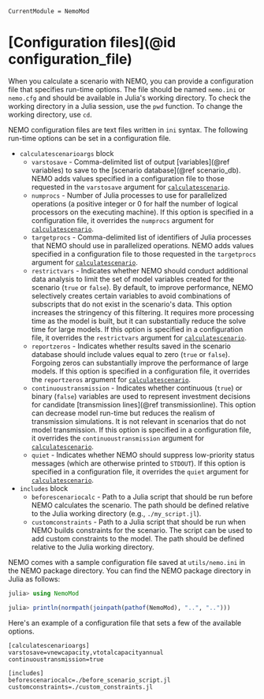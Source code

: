 ```@meta
CurrentModule = NemoMod
```
# [Configuration files](@id configuration_file)

When you calculate a scenario with NEMO, you can provide a configuration file that specifies run-time options. The file should be named `nemo.ini` or `nemo.cfg` and should be available in Julia's working directory. To check the working directory in a Julia session, use the  `pwd` function. To change the working directory, use `cd`.

NEMO configuration files are text files written in `ini` syntax. The following run-time options can be set in a configuration file.

* `calculatescenarioargs` block
  + `varstosave` - Comma-delimited list of output [variables](@ref variables) to save to the [scenario database](@ref scenario_db). NEMO adds values specified in a configuration file to those requested in the `varstosave` argument for [`calculatescenario`](@ref).
  + `numprocs` - Number of Julia processes to use for parallelized operations (a positive integer or 0 for half the number of logical processors on the executing machine). If this option is specified in a configuration file, it overrides the `numprocs` argument for [`calculatescenario`](@ref).
  + `targetprocs` - Comma-delimited list of identifiers of Julia processes that NEMO should use in parallelized operations. NEMO adds values specified in a configuration file to those requested in the `targetprocs` argument for [`calculatescenario`](@ref).
  + `restrictvars` - Indicates whether NEMO should conduct additional data analysis to limit the set of model variables created for the scenario (`true` or `false`). By default, to improve performance, NEMO selectively creates certain variables to avoid combinations of subscripts that do not exist in the scenario's data. This option increases the stringency of this filtering. It requires more processing time as the model is built, but it can substantially reduce the solve time for large models. If this option is specified in a configuration file, it overrides the `restrictvars` argument for [`calculatescenario`](@ref).
  + `reportzeros` - Indicates whether results saved in the scenario database should include values equal to zero (`true` or `false`). Forgoing zeros can substantially improve the performance of large models. If this option is specified in a configuration file, it overrides the `reportzeros` argument for [`calculatescenario`](@ref).
  + `continuoustransmission` - Indicates whether continuous (`true`) or binary (`false`) variables are used to represent investment decisions for candidate [transmission lines](@ref transmissionline). This option can decrease model run-time but reduces the realism of transmission simulations. It is not relevant in scenarios that do not model transmission. If this option is specified in a configuration file, it overrides the `continuoustransmission` argument for [`calculatescenario`](@ref).
  + `quiet` - Indicates whether NEMO should suppress low-priority status messages (which are otherwise printed to `STDOUT`). If this option is specified in a configuration file, it overrides the `quiet` argument for [`calculatescenario`](@ref).
* `includes` block
  + `beforescenariocalc` - Path to a Julia script that should be run before NEMO calculates the scenario. The path should be defined relative to the Julia working directory (e.g., `./my_script.jl`).
  + `customconstraints` - Path to a Julia script that should be run when NEMO builds constraints for the scenario. The script can be used to add custom constraints to the model. The path should be defined relative to the Julia working directory.

NEMO comes with a sample configuration file saved at `utils/nemo.ini` in the NEMO package directory. You can find the NEMO package directory in Julia as follows:

```julia
julia> using NemoMod

julia> println(normpath(joinpath(pathof(NemoMod), "..", "..")))
```

Here's an example of a configuration file that sets a few of the available options.

```
[calculatescenarioargs]
varstosave=vnewcapacity,vtotalcapacityannual
continuoustransmission=true

[includes]
beforescenariocalc=./before_scenario_script.jl
customconstraints=./custom_constraints.jl
```
